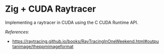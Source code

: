 # Zig + CUDA Raytracer

Implementing a raytracer in CUDA using the C CUDA Runtime API.

*References*:
- https://raytracing.github.io/books/RayTracingInOneWeekend.html#outputanimage/theppmimageformat
